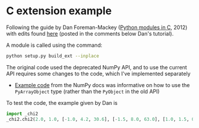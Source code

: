 # C extension example

Following the guide by Dan Foreman-Mackey ([Python modules in C](https://dfm.io/posts/python-c-extensions/), 2012)
with edits found [here](https://gist.github.com/douglas-larocca/099bf7460d853abb7c17) (posted in the
comments below Dan's tutorial).

A module is called using the command:

```sh
python setup.py build_ext --inplace
```

The original code used the deprecated NumPy API, and to use the current API requires some changes to
the code, which I've implemented separately

- [Example code](https://numpy.org/doc/stable/user/c-info.how-to-extend.html#example) from the NumPy
  docs was informative on how to use the `PyArrayObject` type (rather than the `PyObject` in the old
  API)

To test the code, the example given by Dan is

```py
import _chi2
_chi2.chi2(2.0, 1.0, [-1.0, 4.2, 30.6], [-1.5, 8.0, 63.0], [1.0, 1.5, 0.6])
```
